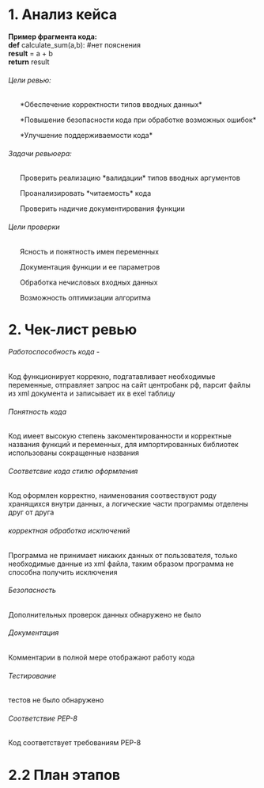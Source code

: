 # 1. Анализ кейса
**Пример фрагмента кода:**
<br>**def** calculate_sum(a,b): #нет пояснения<br>
      **result** = a + b
      <br>**return** result<br>
<h6>Цели ревью:</h6> 
<ul>*Обеспечение корректности типов вводных данных*</ul><ul>*Повышение безопасности кода при обработке возможных ошибок*</ul><ul>*Улучшение поддерживаемости кода* </ul>

<h6>Задачи ревьюера:</h6>
<ul>Проверить реализацию *валидации* типов вводных аргументов </ul><ul>Проанализировать *читаемость* кода</ul><ul>Проверить надичие документирования функции</ul>

<h6>Цели проверки</h6>
<ul>Ясность и понятность имен переменных</ul> <ul>Документация функции и ее параметров</ul> <ul>Обработка нечисловых входных данных</ul> <ul>Возможность оптимизации алгоритма</ul>

# 2. Чек-лист ревью
<h6>Работоспособность кода - </h6>
Код функционирует коррекно, подгатавливает необходимые переменные, отправляет запрос на сайт центробанк рф, парсит файлы из xml документа и записывает их в exel таблицу

<h6>Понятность кода</h6>
Код имеет высокую степень закоментированности и корректные названия функций и переменных, для импортированных библиотек использованы сокращенные названия 

<h6>Соответсвие кода стилю оформления</h6>
Код оформлен корректно, наименования соотвествуют роду хранящихся внутри данных, а логические части программы отделены друг от друга

<h6>корректная обработка исключений</h6>
Программа не принимает никаких данных от пользователя, только необходимые данные из xml файла, таким образом программа не способна получить исключения

<h6>Безопасность</h6>
Дополнительных проверок данных обнаружено не было

<h6>Документация</h6>
Комментарии в полной мере отображают работу кода

<h6>Тестирование</h6>
тестов не было обнаружено

<h6>Соответствие PEP-8</h6>
Код соответствует требованиям PEP-8

# 2.2 План этапов


